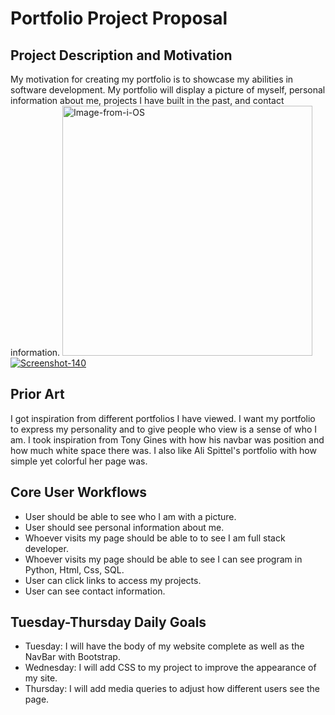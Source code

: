 # Portfolio Project Proposal 
## Project Description and Motivation
My motivation for creating my portfolio is to showcase my abilities in software development. My portfolio will display a picture of myself, personal information about me, projects I have built in the past, and contact information.
<a href="https://ibb.co/VDL7kNg"><img width="400" src="https://i.ibb.co/P4r7VYc/Image-from-i-OS.jpg" alt="Image-from-i-OS" border="0"></a>
<a href="https://ibb.co/7XGdNSG"><img src="https://i.ibb.co/XbzrkWz/Screenshot-140.png" alt="Screenshot-140" border="0"></a>
## Prior Art
I got inspiration from different portfolios I have viewed. I want my portfolio to express my personality and to give people who view is a sense of who I am. I took inspiration from Tony Gines with how his navbar was position and how much white space there was. I also like Ali Spittel's portfolio with how simple yet colorful her page was. 
## Core User Workflows
 - User should be able to see who I am with a picture. 
 - User should see personal information about me.
 - Whoever visits my page should be able to to see I am full stack developer.
 - Whoever visits my page should be able to see I can see program in Python, Html, Css, SQL. 
 - User can click links to access my projects. 
 - User can see contact information. 
## Tuesday-Thursday Daily Goals
 - Tuesday: I will have the body of my website complete as well as the NavBar with Bootstrap. 
 - Wednesday: I will add CSS to my project to improve the appearance of my site.
 - Thursday: I will add media queries to adjust how different users see the page. 